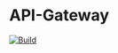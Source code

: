 # API-Gateway
[![Build](https://github.com/epsi-mspr-bloc-4-g4/api-gateway/actions/workflows/build.yml/badge.svg)](https://github.com/epsi-mspr-bloc-4-g4/api-gateway/actions/workflows/build.yml)

